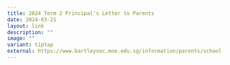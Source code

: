 ```yaml
---
title: 2024 Term 2 Principal's Letter to Parents
date: 2024-03-21
layout: link
description: ""
image: ""
variant: tiptap
external: https://www.bartleysec.moe.edu.sg/information/parents/school-letters/
---
```

